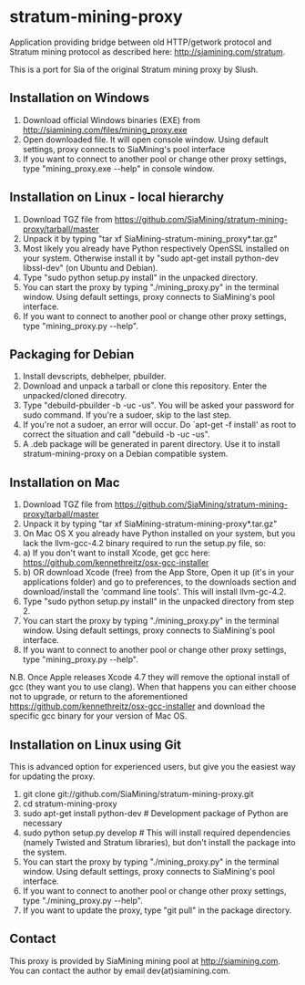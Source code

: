 stratum-mining-proxy
====================

Application providing bridge between old HTTP/getwork protocol and Stratum mining protocol
as described here: http://siamining.com/stratum.

This is a port for Sia of the original Stratum mining proxy by Slush.

Installation on Windows
-----------------------

1. Download official Windows binaries (EXE) from http://siamining.com/files/mining_proxy.exe
2. Open downloaded file. It will open console window. Using default settings, proxy connects to SiaMining's pool interface
3. If you want to connect to another pool or change other proxy settings, type "mining_proxy.exe --help" in console window.

Installation on Linux - local hierarchy
---------------------------------------

1. Download TGZ file from https://github.com/SiaMining/stratum-mining-proxy/tarball/master
2. Unpack it by typing "tar xf SiaMining-stratum-mining_proxy*.tar.gz"
3. Most likely you already have Python respectively OpenSSL installed on your system. Otherwise install it by "sudo apt-get install python-dev libssl-dev"
(on Ubuntu and Debian).
3. Type "sudo python setup.py install" in the unpacked directory.
4. You can start the proxy by typing "./mining_proxy.py" in the terminal window. Using default settings,
proxy connects to SiaMining's pool interface.
5. If you want to connect to another pool or change other proxy settings, type "mining_proxy.py --help".

Packaging for Debian
--------------------

1. Install devscripts, debhelper, pbuilder.
2. Download and unpack a tarball or clone this repository. Enter the unpacked/cloned direcotry.
3. Type "debuild-pbuilder -b -uc -us". You will be asked your password for sudo command. If you're a sudoer, skip to the last step.
4. If you're not a sudoer, an error will occur. Do `apt-get -f install' as root to correct the situation and call "debuild -b -uc -us".
5. A .deb package will be generated in parent directory. Use it to install stratum-mining-proxy on a Debian compatible system.

Installation on Mac
-------------------
1. Download TGZ file from https://github.com/SiaMining/stratum-mining-proxy/tarball/master
2. Unpack it by typing "tar xf SiaMining-stratum-mining-proxy*.tar.gz"
3. On Mac OS X you already have Python installed on your system, but you lack the llvm-gcc-4.2 binary required to run the setup.py file, so:
3. a) If you don't want to install Xcode, get gcc here: https://github.com/kennethreitz/osx-gcc-installer
3. b) OR download Xcode (free) from the App Store, Open it up (it's in your applications folder) and go to preferences, to the downloads section and download/install the 'command line tools'. This will install llvm-gc-4.2.
4. Type "sudo python setup.py install" in the unpacked directory from step 2.
5. You can start the proxy by typing "./mining_proxy.py" in the terminal window. Using default settings, proxy connects to SiaMining's pool interface.
6. If you want to connect to another pool or change other proxy settings, type "mining_proxy.py --help".

N.B. Once Apple releases Xcode 4.7 they will remove the optional install of gcc (they want you to use clang). When that happens you can either choose not to upgrade, or return to the aforementioned https://github.com/kennethreitz/osx-gcc-installer and download the specific gcc binary for your version of Mac OS.

Installation on Linux using Git
-------------------------------
This is advanced option for experienced users, but give you the easiest way for updating the proxy.

1. git clone git://github.com/SiaMining/stratum-mining-proxy.git
2. cd stratum-mining-proxy
3. sudo apt-get install python-dev # Development package of Python are necessary
4. sudo python setup.py develop # This will install required dependencies (namely Twisted and Stratum libraries),
but don't install the package into the system.
5. You can start the proxy by typing "./mining_proxy.py" in the terminal window. Using default settings,
proxy connects to SiaMining's pool interface.
6. If you want to connect to another pool or change other proxy settings, type "./mining_proxy.py --help".
7. If you want to update the proxy, type "git pull" in the package directory.

Contact
-------

This proxy is provided by SiaMining mining pool at http://siamining.com. You can contact the author
by email dev(at)siamining.com.
